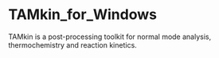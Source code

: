 # TAMkin_for_Windows
TAMkin is a post-processing toolkit for normal mode analysis, thermochemistry and reaction kinetics.

